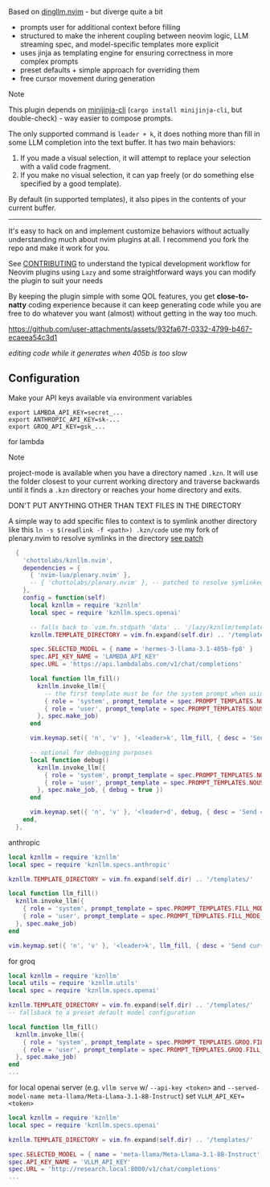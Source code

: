 Based on [dingllm.nvim](https://github.com/yacineMTB/dingllm.nvim) - but diverge quite a bit

- prompts user for additional context before filling
- structured to make the inherent coupling between neovim logic, LLM streaming spec, and model-specific templates more explicit
- uses jinja as templating engine for ensuring correctness in more complex prompts
- preset defaults + simple approach for overriding them
- free cursor movement during generation

> [!NOTE]
> This plugin depends on [minijinja-cli](https://github.com/mitsuhiko/minijinja) (`cargo install minijinja-cli`, but double-check) - way easier to compose prompts.

The only supported command is `leader + k`, it does nothing more than fill in some LLM completion into the text buffer. It has two main behaviors:
1. If you made a visual selection, it will attempt to replace your selection with a valid code fragment. 
2. If you make no visual selection, it can yap freely (or do something else specified by a good template).

By default (in supported templates), it also pipes in the contents of your current buffer.

---

It's easy to hack on and implement customize behaviors without actually understanding much about nvim plugins at all. I recommend you fork the repo and make it work for you.

See [CONTRIBUTING](CONTRIBUTING.md) to understand the typical development workflow for Neovim plugins using `Lazy` and some straightforward ways you can modify the plugin to suit your needs

By keeping the plugin simple with some QOL features, you get **close-to-natty** coding experience because it can keep generating code while you are free to do whatever you want (almost) without getting in the way too much.

https://github.com/user-attachments/assets/932fa67f-0332-4799-b467-ecaeea54c3d1

_editing code while it generates when 405b is too slow_

## Configuration

Make your API keys available via environment variables
```
export LAMBDA_API_KEY=secret_...
export ANTHROPIC_API_KEY=sk-...
export GROQ_API_KEY=gsk_...
```

for lambda

> [!NOTE]
> project-mode is available when you have a directory named `.kzn`. It will
> use the folder closest to your current working directory and traverse backwards
> until it finds a `.kzn` directory or reaches your home directory and exits.
> 
> DON'T PUT ANYTHING OTHER THAN TEXT FILES IN THE DIRECTORY
> 
> A simple way to add specific files to context is to symlink another directory
> like this `ln -s $(readlink -f <path>) .kzn/code` use my fork of plenary.nvim
> to resolve symlinks in the directory [see patch](https://github.com/chottolabs/plenary.nvim/commit/7b0bf11bd3c286d6a45d8f5270369626b2ec6505)

```lua
  {
    'chottolabs/kznllm.nvim',
    dependencies = {
      { 'nvim-lua/plenary.nvim' },
      -- { 'chottolabs/plenary.nvim' }, -- patched to resolve symlinked directories
    },
    config = function(self)
      local kznllm = require 'kznllm'
      local spec = require 'kznllm.specs.openai'

      -- falls back to `vim.fn.stdpath 'data' .. '/lazy/kznllm/templates'` when the plugin is not locally installed
      kznllm.TEMPLATE_DIRECTORY = vim.fn.expand(self.dir) .. '/templates/'

      spec.SELECTED_MODEL = { name = 'hermes-3-llama-3.1-405b-fp8' }
      spec.API_KEY_NAME = 'LAMBDA_API_KEY'
      spec.URL = 'https://api.lambdalabs.com/v1/chat/completions'

      local function llm_fill()
        kznllm.invoke_llm({
          -- the first template must be for the system prompt when using anthropic
          { role = 'system', prompt_template = spec.PROMPT_TEMPLATES.NOUS_RESEARCH.FILL_MODE_SYSTEM_PROMPT },
          { role = 'user', prompt_template = spec.PROMPT_TEMPLATES.NOUS_RESEARCH.FILL_MODE_USER_PROMPT },
        }, spec.make_job)
      end

      vim.keymap.set({ 'n', 'v' }, '<leader>k', llm_fill, { desc = 'Send current selection to LLM llm_fill' })

      -- optional for debugging purposes
      local function debug()
        kznllm.invoke_llm({
          { role = 'system', prompt_template = spec.PROMPT_TEMPLATES.NOUS_RESEARCH.FILL_MODE_SYSTEM_PROMPT },
          { role = 'user', prompt_template = spec.PROMPT_TEMPLATES.NOUS_RESEARCH.FILL_MODE_USER_PROMPT },
        }, spec.make_job, { debug = true })
      end

      vim.keymap.set({ 'n', 'v' }, '<leader>d', debug, { desc = 'Send current selection to LLM debug' })
    end,
  },
```

anthropic

```lua
local kznllm = require 'kznllm'
local spec = require 'kznllm.specs.anthropic'

kznllm.TEMPLATE_DIRECTORY = vim.fn.expand(self.dir) .. '/templates/'

local function llm_fill()
  kznllm.invoke_llm({
    { role = 'system', prompt_template = spec.PROMPT_TEMPLATES.FILL_MODE_SYSTEM_PROMPT },
    { role = 'user', prompt_template = spec.PROMPT_TEMPLATES.FILL_MODE_USER_PROMPT },
  }, spec.make_job)
end

vim.keymap.set({ 'n', 'v' }, '<leader>k', llm_fill, { desc = 'Send current selection to LLM llm_fill' })
```

for groq

```lua
local kznllm = require 'kznllm'
local utils = require 'kznllm.utils'
local spec = require 'kznllm.specs.openai'

kznllm.TEMPLATE_DIRECTORY = vim.fn.expand(self.dir) .. '/templates/'
-- fallsback to a preset default model configuration

local function llm_fill()
  kznllm.invoke_llm({
    { role = 'system', prompt_template = spec.PROMPT_TEMPLATES.GROQ.FILL_MODE_SYSTEM_PROMPT },
    { role = 'user', prompt_template = spec.PROMPT_TEMPLATES.GROQ.FILL_MODE_USER_PROMPT },
  }, spec.make_job)
end
...
```

for local openai server
(e.g. `vllm serve` w/ `--api-key <token>` and `--served-model-name meta-llama/Meta-Llama-3.1-8B-Instruct`) set `VLLM_API_KEY=<token>`
```lua
local kznllm = require 'kznllm'
local spec = require 'kznllm.specs.openai'

kznllm.TEMPLATE_DIRECTORY = vim.fn.expand(self.dir) .. '/templates/'

spec.SELECTED_MODEL = { name = 'meta-llama/Meta-Llama-3.1-8B-Instruct', max_tokens = 8192 }
spec.API_KEY_NAME = 'VLLM_API_KEY'
spec.URL = 'http://research.local:8000/v1/chat/completions'
...
```

